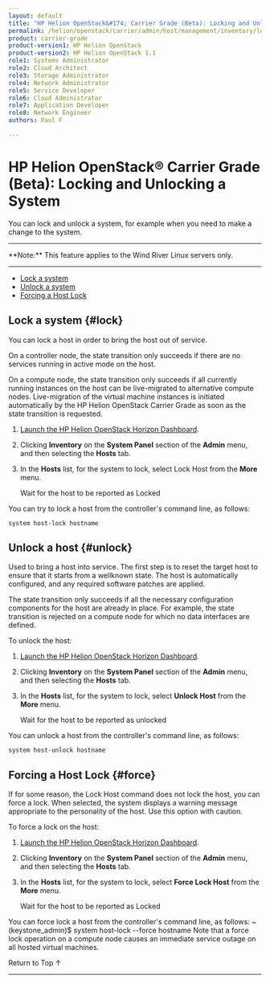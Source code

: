 ```yaml
---
layout: default
title: "HP Helion OpenStack&#174; Carrier Grade (Beta): Locking and Unlocking a System"
permalink: /helion/openstack/carrier/admin/host/management/inventory/lock/
product: carrier-grade
product-version1: HP Helion OpenStack
product-version2: HP Helion OpenStack 1.1
role1: Systems Administrator 
role2: Cloud Architect 
role3: Storage Administrator 
role4: Network Administrator 
role5: Service Developer 
role6: Cloud Administrator 
role7: Application Developer 
role8: Network Engineer 
authors: Paul F

---
```

<!--UNDER REVISION-->

<script>

function PageRefresh {
onLoad="window.refresh"
}

PageRefresh();

</script>

<!-- <p style="font-size: small;"> <a href="/helion/openstack/carrier/services/imaging/overview/">&#9664; PREV</a> | <a href="/helion/openstack/carrier/services/overview/">&#9650; UP</a> | <a href="/helion/openstack/carrier/services/object/overview/"> NEXT &#9654</a> </p> -->

# HP Helion OpenStack&#174; Carrier Grade (Beta): Locking and Unlocking a System

You can lock and unlock a system, for example when you need to make a change to the system.

<hr>
**Note:** This feature applies to the Wind River Linux servers only.
<hr>

* [Lock a system](#lock)
* [Unlock a system](#unlock)
* [Forcing a Host Lock](#force)


## Lock a system {#lock}

You can lock a host in order to bring the host out of service.

On a controller node, the state transition only succeeds if there are no services running in active mode on the host.

On a compute node, the state transition only succeeds if all currently running instances on the host can be live-migrated to alternative compute nodes. Live-migration of the virtual machine instances is initiated automatically by the HP Helion OpenStack Carrier Grade as soon as the state transition is requested.

1. [Launch the HP Helion OpenStack Horizon Dashboard](/helion/openstack/carrier/dashboard/login/).

2. Clicking **Inventory** on the **System Panel** section of the **Admin** menu, and then selecting the **Hosts** tab. 

3. In the **Hosts** list, for the system to lock, select Lock Host from the **More** menu.

	Wait for the host to be reported as Locked

You can try to lock a host from the controller's command line, as follows:

	system host-lock hostname

## Unlock a host {#unlock}

Used to bring a host into service. The first step is to reset the target host to ensure that it starts from a wellknown state. The host is automatically configured, and any required software patches are applied.

The state transition only succeeds if all the necessary configuration components for the host are already in place. For example, the state transition is rejected on a compute node for which no data interfaces are defined.

To unlock the host:

1. [Launch the HP Helion OpenStack Horizon Dashboard](/helion/openstack/carrier/dashboard/login/).

2. Clicking **Inventory** on the **System Panel** section of the **Admin** menu, and then selecting the **Hosts** tab. 

3. In the **Hosts** list, for the system to lock, select **Unlock Host** from the **More** menu.

	Wait for the host to be reported as unlocked

You can unlock a host from the controller's command line, as follows:

	system host-unlock hostname

## Forcing a Host Lock {#force}

If for some reason, the Lock Host command does not lock the host, you can force a lock. When selected, the system displays a warning message appropriate to the personality of the host. Use this option with caution.

To force a lock on the host:

1. [Launch the HP Helion OpenStack Horizon Dashboard](/helion/openstack/carrier/dashboard/login/).

2. Clicking **Inventory** on the **System Panel** section of the **Admin** menu, and then selecting the **Hosts** tab. 

3. In the **Hosts** list, for the system to lock, select **Force Lock Host** from the **More** menu.

	Wait for the host to be reported as Locked

You can force lock a host from the controller's command line, as follows:
~(keystone_admin)$ system host-lock --force hostname
Note that a force lock operation on a compute node causes an immediate service outage on all hosted
virtual machines.


<a href="#top" style="padding:14px 0px 14px 0px; text-decoration: none;"> Return to Top &#8593; </a>


----